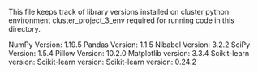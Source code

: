 This file keeps track of library versions installed on cluster python environment cluster_project_3_env required for running code in this directory. 

NumPy Version: 1.19.5
Pandas Version: 1.1.5
Nibabel Version: 3.2.2
SciPy Version: 1.5.4
Pillow Version: 10.2.0
Matplotlib version: 3.3.4
Scikit-learn version: 
Scikit-learn version: 
Scikit-learn version: 0.24.2
